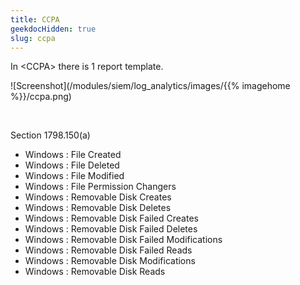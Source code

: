 ```yaml
---
title: CCPA
geekdocHidden: true
slug: ccpa
---
```


In \<CCPA> there is 1 report template.

![Screenshot](/modules/siem/log_analytics/images/{{% imagehome %}}/ccpa.png)

&nbsp;

Section 1798.150(a)
* Windows : File Created
* Windows : File Deleted
* Windows : File Modified
* Windows : File Permission Changers
* Windows : Removable Disk Creates
* Windows : Removable Disk Deletes
* Windows : Removable Disk Failed Creates
* Windows : Removable Disk Failed Deletes
* Windows : Removable Disk Failed Modifications
* Windows : Removable Disk Failed Reads
* Windows : Removable Disk Modifications
* Windows : Removable Disk Reads


